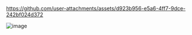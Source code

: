 [https://github.com/user-attachments/assets/d923b956-e5a6-4ff7-9dce-242bf024d372
](https://github-production-user-asset-6210df.s3.amazonaws.com/39439065/398239092-d923b956-e5a6-4ff7-9dce-242bf024d372.mp4?X-Amz-Algorithm=AWS4-HMAC-SHA256&X-Amz-Credential=AKIAVCODYLSA53PQK4ZA%2F20241223%2Fus-east-1%2Fs3%2Faws4_request&X-Amz-Date=20241223T204423Z&X-Amz-Expires=300&X-Amz-Signature=68d1133df5377b6c9d2dfa8b8a83e651dc978f12d058bb84f00faeae903897eb&X-Amz-SignedHeaders=host)

![image](https://github.com/user-attachments/assets/775303d7-3126-4947-8805-1a93ce4f9c95)

